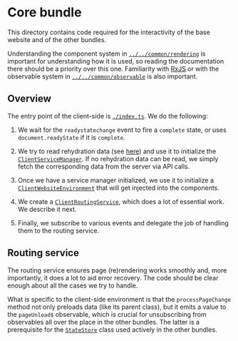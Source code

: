 # Core bundle

This directory contains code required for the interactivity of the base website and of the other bundles.

Understanding the component system in [`../../common/rendering`](../../common/rendering) is important for understanding how it is used, so reading the documentation there should be a priority over this one. Familiarity with [RxJS](https://rxjs.dev/) or with the observable system in [`../../common/observable`](../../common/observable) is also important.

## Overview

The entry point of the client-side is [`./index.ts`](./index.ts). We do the following:

1. We wait for the `readystatechange` event to fire a `complete` state, or uses `document.readyState` if it is `complete`.

2. We try to read rehydration data (see [here](../../server#rehydration)) and use it to initialize the [`ClientServiceManager`](./services/manager.ts). If no rehydration data can be read, we simply fetch the corresponding data from the server via API calls.

3. Once we have a service manager initialized, we use it to initialize a [`ClientWebsiteEnvironment`](./environment.ts) that will get injected into the components.

4. We create a [`ClientRoutingService`](./routing_service.ts), which does a lot of essential work. We describe it next.

5. Finally, we subscribe to various events and delegate the job of handling them to the routing service.

## Routing service

The routing service ensures page (re)rendering works smoothly and, more importantly, it does a lot to aid error recovery. The code should be clear enough about all the cases we try to handle.

What is specific to the client-side environment is that the `processPageChange` method not only preloads data (like its parent class), but it emits a value to the `pageUnload$` observable, which is crucial for unsubscribing from observables all over the place in the other bundles. The latter is a prerequisite for the [`StateStore`](../../common/support/state_store.ts) class used actively in the other bundles.
